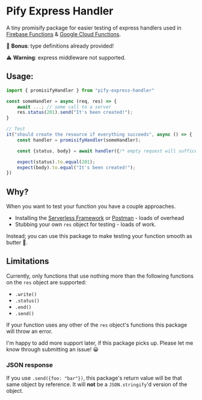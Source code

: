 # Pify Express Handler

A tiny promisify package for easier testing of express handlers used in [Firebase Functions](https://firebase.google.com/docs/functions) & [Google Cloud Functions](https://cloud.google.com/functions).

🎉 **Bonus**: type definitions already provided!

⚠️ **Warning**: express middleware not supported.

## Usage:

```javascript
import { promisifyHandler } from "pify-express-handler"

const someHandler = async (req, res) => {
    await ...; // some call to a server
    res.status(201).send("It's been created!");
}

// Test
it("should create the resource if everything succeeds", async () => {
    const handler = promisifyHandler(someHandler);

    const {status, body} = await handler({/* empty request will suffice for this test*/});

    expect(status).to.equal(201);
    expect(body).to.equal("It's been created!");
})
```

## Why?

When you want to test your function you have a couple approaches.

- Installing the [Serverless Framework](https://www.serverless.com/) or [Postman](https://www.postman.com/use-cases/api-testing-automation/) - loads of overhead
- Stubbing your own `res` object for testing - loads of work.

Instead; you can use this package to make testing your function smooth as butter 🧈.

## Limitations

Currently, only functions that use nothing more than the following functions on the `res` object are supported:

- `.write()`
- `.status()`
- `.end()`
- `.send()`

If your function uses any other of the `res` object's functions this package will throw an error.

I'm happy to add more support later, if this package picks up. Please let me know through submitting an issue! 😀

### JSON response

If you use `.send({foo: "bar"})`, this package's return value will be that same object by reference. It will **not** be a `JSON.stringify`'d version of the object.
